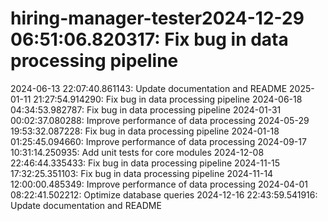 # hiring-manager-tester2024-12-29 06:51:06.820317: Fix bug in data processing pipeline
2024-06-13 22:07:40.861143: Update documentation and README
2025-01-11 21:27:54.914290: Fix bug in data processing pipeline
2024-06-18 04:34:53.982787: Fix bug in data processing pipeline
2024-01-31 00:02:37.080288: Improve performance of data processing
2024-05-29 19:53:32.087228: Fix bug in data processing pipeline
2024-01-18 01:25:45.094660: Improve performance of data processing
2024-09-17 10:31:14.250935: Add unit tests for core modules
2024-12-08 22:46:44.335433: Fix bug in data processing pipeline
2024-11-15 17:32:25.351103: Fix bug in data processing pipeline
2024-11-14 12:00:00.485349: Improve performance of data processing
2024-04-01 08:22:41.502212: Optimize database queries
2024-12-16 22:43:59.541916: Update documentation and README
